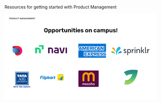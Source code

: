 Resources for getting started with Product Management

<img src= "https://github.com/socbiz-iitr/public-repo/blob/main/media/product.png" alt= "consult" width= "1000" />
